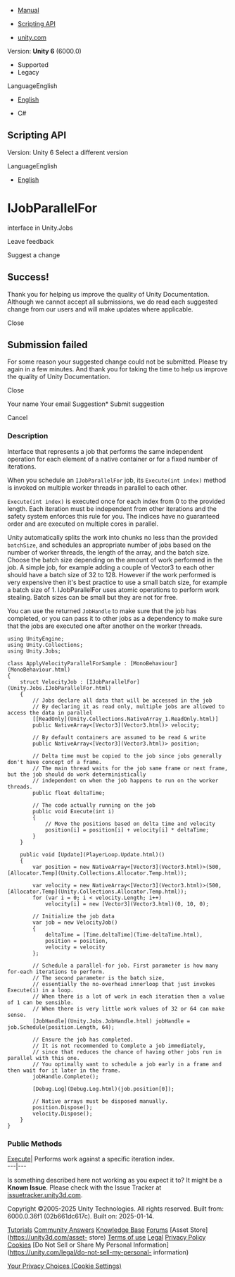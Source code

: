 [ ]()

  * [Manual](../Manual/index.html)
  * [Scripting API](../ScriptReference/index.html)

  * [unity.com](https://unity.com/)

Version: **Unity 6** (6000.0)

  * Supported
  * Legacy

LanguageEnglish

  * [English]()

  * C#

[ ](https://docs.unity3d.com)

## Scripting API

Version: Unity 6 Select a different version

LanguageEnglish

  * [English]()

# IJobParallelFor

interface in Unity.Jobs

Leave feedback

Suggest a change

## Success!

Thank you for helping us improve the quality of Unity Documentation. Although
we cannot accept all submissions, we do read each suggested change from our
users and will make updates where applicable.

Close

## Submission failed

For some reason your suggested change could not be submitted. Please <a>try
again</a> in a few minutes. And thank you for taking the time to help us
improve the quality of Unity Documentation.

Close

Your name Your email Suggestion* Submit suggestion

Cancel

[ ]()

### Description

Interface that represents a job that performs the same independent operation
for each element of a native container or for a fixed number of iterations.

When you schedule an `IJobParallelFor` job, its `Execute(int index)` method is
invoked on multiple worker threads in parallel to each other.  
  
`Execute(int index)` is executed once for each index from 0 to the provided
length. Each iteration must be independent from other iterations and the
safety system enforces this rule for you. The indices have no guaranteed order
and are executed on multiple cores in parallel.  
  
Unity automatically splits the work into chunks no less than the provided
`batchSize`, and schedules an appropriate number of jobs based on the number
of worker threads, the length of the array, and the batch size. Choose the
batch size depending on the amount of work performed in the job. A simple job,
for example adding a couple of Vector3 to each other should have a batch size
of 32 to 128. However if the work performed is very expensive then it's best
practice to use a small batch size, for example a batch size of 1.
IJobParallelFor uses atomic operations to perform work stealing. Batch sizes
can be small but they are not for free.  
  
You can use the returned `JobHandle` to make sure that the job has completed,
or you can pass it to other jobs as a dependency to make sure that the jobs
are executed one after another on the worker threads.

    
    
    using UnityEngine;
    using Unity.Collections;
    using Unity.Jobs;  
      
    class ApplyVelocityParallelForSample : [MonoBehaviour](MonoBehaviour.html)
    {
        struct VelocityJob : [IJobParallelFor](Unity.Jobs.IJobParallelFor.html)
        {
            // Jobs declare all data that will be accessed in the job
            // By declaring it as read only, multiple jobs are allowed to access the data in parallel
            [[ReadOnly](Unity.Collections.NativeArray_1.ReadOnly.html)]
            public NativeArray<[Vector3](Vector3.html)> velocity;  
      
            // By default containers are assumed to be read & write
            public NativeArray<[Vector3](Vector3.html)> position;  
      
            // Delta time must be copied to the job since jobs generally don't have concept of a frame.
            // The main thread waits for the job same frame or next frame, but the job should do work deterministically
            // independent on when the job happens to run on the worker threads.
            public float deltaTime;  
      
            // The code actually running on the job
            public void Execute(int i)
            {
                // Move the positions based on delta time and velocity
                position[i] = position[i] + velocity[i] * deltaTime;
            }
        }  
      
        public void [Update](PlayerLoop.Update.html)()
        {
            var position = new NativeArray<[Vector3](Vector3.html)>(500, [Allocator.Temp](Unity.Collections.Allocator.Temp.html));  
      
            var velocity = new NativeArray<[Vector3](Vector3.html)>(500, [Allocator.Temp](Unity.Collections.Allocator.Temp.html));
            for (var i = 0; i < velocity.Length; i++)
                velocity[i] = new [Vector3](Vector3.html)(0, 10, 0);  
      
            // Initialize the job data
            var job = new VelocityJob()
            {
                deltaTime = [Time.deltaTime](Time-deltaTime.html),
                position = position,
                velocity = velocity
            };  
      
            // Schedule a parallel-for job. First parameter is how many for-each iterations to perform.
            // The second parameter is the batch size,
            // essentially the no-overhead innerloop that just invokes Execute(i) in a loop.
            // When there is a lot of work in each iteration then a value of 1 can be sensible.
            // When there is very little work values of 32 or 64 can make sense.
            [JobHandle](Unity.Jobs.JobHandle.html) jobHandle = job.Schedule(position.Length, 64);  
      
            // Ensure the job has completed.
            // It is not recommended to Complete a job immediately,
            // since that reduces the chance of having other jobs run in parallel with this one.
            // You optimally want to schedule a job early in a frame and then wait for it later in the frame.
            jobHandle.Complete();  
      
            [Debug.Log](Debug.Log.html)(job.position[0]);  
      
            // Native arrays must be disposed manually.
            position.Dispose();
            velocity.Dispose();
        }
    }
    

### Public Methods

[Execute](Unity.Jobs.IJobParallelFor.Execute.html)| Performs work against a
specific iteration index.  
---|---  
  
Is something described here not working as you expect it to? It might be a
**Known Issue**. Please check with the Issue Tracker at
[issuetracker.unity3d.com](https://issuetracker.unity3d.com).

Copyright ©2005-2025 Unity Technologies. All rights reserved. Built from:
6000.0.36f1 (02b661dc617c). Built on: 2025-01-14.

[Tutorials](https://unity3d.com/learn) [Community
Answers](https://answers.unity3d.com) [Knowledge
Base](https://support.unity3d.com/hc/en-us)
[Forums](https://forum.unity3d.com) [Asset Store](https://unity3d.com/asset-
store) [Terms of use](https://docs.unity3d.com/Manual/TermsOfUse.html)
[Legal](https://unity.com/legal) [Privacy
Policy](https://unity.com/legal/privacy-policy)
[Cookies](https://unity.com/legal/cookie-policy) [Do Not Sell or Share My
Personal Information](https://unity.com/legal/do-not-sell-my-personal-
information)

[Your Privacy Choices (Cookie Settings)](javascript:void\(0\);)

